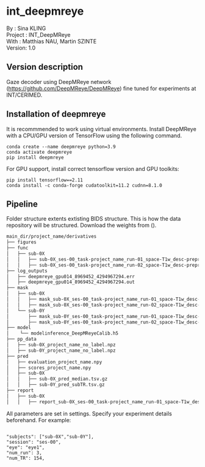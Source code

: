 # int_deepmreye

By :       Sina KLING<br/>
Project :  INT_DeepMReye <br/>
With :     Matthias NAU, Martin SZINTE<br/>
Version:   1.0<br/>

## Version description
Gaze decoder using DeepMReye network (https://github.com/DeepMReye/DeepMReye) fine tuned for experiments at 
INT/CERIMED. 


## Installation of deepmreye 

It is recommmended to work using virtual environments. 
Install DeepMReye with a CPU/GPU version of TensorFlow using the following command.

```
conda create --name deepmreye python=3.9
conda activate deepmreye
pip install deepmreye

```

For GPU support, install correct tensorflow version and GPU toolkits:

```
pip install tensorflow==2.11
conda install -c conda-forge cudatoolkit=11.2 cudnn=8.1.0

```

## Pipeline 

Folder structure extents extisting BIDS structure. This is how the data repository will be structured. Download the weights from (). 

```bash
main_dir/project_name/derivatives
├── figures
├── func
│   ├── sub-0X
│   │   ├── sub-0X_ses-00_task-project_name_run-01_space-T1w_desc-preproc_bold.nii.gz
│   │   ├── sub-0X_ses-00_task-project_name_run-02_space-T1w_desc-preproc_bold.nii.gz
├── log_outputs
│   ├── deepmreye_gpu014_8969452_4294967294.err
│   ├── deepmreye_gpu014_8969452_4294967294.out
├── mask
│   ├── sub-0X
│   │   ├── mask_sub-0X_ses-00_task-project_name_run-01_space-T1w_desc-preproc_bold.p
│   │   ├── mask_sub-0X_ses-00_task-project_name_run-02_space-T1w_desc-preproc_bold.p
│   └── sub-0Y
│       ├── mask_sub-0Y_ses-00_task-project_name_run-01_space-T1w_desc-preproc_bold.p
│       ├── mask_sub-0Y_ses-00_task-project_name_run-02_space-T1w_desc-preproc_bold.p
├── model
│    └── modelinference_DeepMReyeCalib.h5
├── pp_data
│   ├── sub-0X_project_name_no_label.npz
│   ├── sub-0Y_project_name_no_label.npz
├── pred
│   ├── evaluation_project_name.npy
│   ├── scores_project_name.npy
│   ├── sub-0X
│   │   ├── sub-0X_pred_median.tsv.gz
│   │   ├── sub-0Y_pred_subTR.tsv.gz
├── report
│   ├── sub-0X
│   │   ├── report_sub-0X_ses-00_task-project_name_run-01_space-T1w_desc-preproc_bold.html

```

All parameters are set in settings. Specify your experiment details beforehand. For example:

```

"subjects": ["sub-0X","sub-0Y"], 
"session": "ses-00", 
"eye": "eye1", 
"num_run": 3,
"num_TR": 154, 

```

